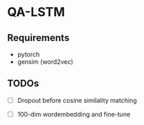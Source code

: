 # QA-LSTM

## Requirements
- pytorch
- gensim (word2vec)

## TODOs
- [ ] Dropout before cosine similality matching
- [ ] 100-dim wordembedding and fine-tune

